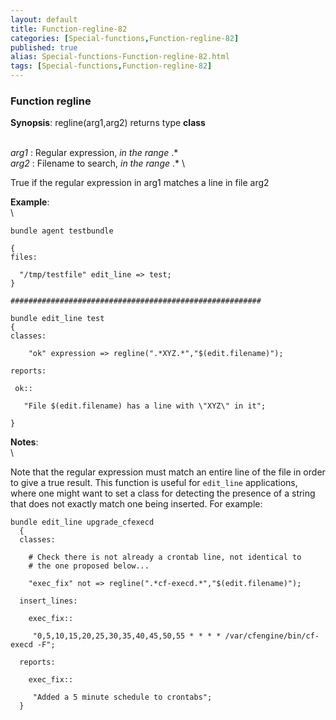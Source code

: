 ```yaml
---
layout: default
title: Function-regline-82
categories: [Special-functions,Function-regline-82]
published: true
alias: Special-functions-Function-regline-82.html
tags: [Special-functions,Function-regline-82]
---
```


### Function regline

**Synopsis**: regline(arg1,arg2) returns type **class**

\
 *arg1* : Regular expression, *in the range* .\* \
 *arg2* : Filename to search, *in the range* .\* \

True if the regular expression in arg1 matches a line in file arg2

**Example**:\
 \

~~~~ {.verbatim}
bundle agent testbundle

{
files:

  "/tmp/testfile" edit_line => test;
}

########################################################

bundle edit_line test
{
classes:

    "ok" expression => regline(".*XYZ.*","$(edit.filename)");

reports:

 ok::

   "File $(edit.filename) has a line with \"XYZ\" in it";

}
~~~~

**Notes**:\
 \

Note that the regular expression must match an entire line of the file
in order to give a true result. This function is useful for `edit_line`
applications, where one might want to set a class for detecting the
presence of a string that does not exactly match one being inserted. For
example:

~~~~ {.verbatim}
bundle edit_line upgrade_cfexecd
  {
  classes:

    # Check there is not already a crontab line, not identical to
    # the one proposed below...

    "exec_fix" not => regline(".*cf-execd.*","$(edit.filename)");

  insert_lines:

    exec_fix::

     "0,5,10,15,20,25,30,35,40,45,50,55 * * * * /var/cfengine/bin/cf-execd -F";

  reports:

    exec_fix::

     "Added a 5 minute schedule to crontabs";
  }
~~~~
